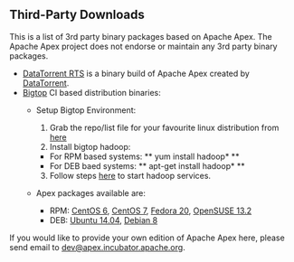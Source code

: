 ## Third-Party Downloads

This is a list of 3rd party binary packages based on Apache Apex. The Apache Apex project does not endorse or maintain any 3rd party binary packages.

- <a href="https://www.datatorrent.com/download/" rel="nofollow">DataTorrent RTS</a> is a binary build of Apache Apex created by <a href="https://www.datatorrent.com/" rel="nofollow">DataTorrent</a>.
- [Bigtop](http://bigtop.apache.org/) CI based distribution binaries:
  - Setup Bigtop Environment:
    1. Grab the repo/list file for your favourite linux distribution from [here](http://www.apache.org/dist/bigtop/bigtop-1.1.0/repos/)
    2. Install bigtop hadoop:
      - For RPM based systems: ** yum install hadoop\* **
      - For DEB baed systems: ** apt-get install hadoop\* **
    3. Follow steps [here](https://cwiki.apache.org/confluence/display/BIGTOP/How+to+install+Hadoop+distribution+from+Bigtop+0.5.0#HowtoinstallHadoopdistributionfromBigtop0.5.0-RunningHadoop) to start hadoop services.

  - Apex packages available are:
    - RPM: [CentOS 6](https://ci.bigtop.apache.org/job/Bigtop-trunk-packages/BUILD_ENVIRONMENTS=centos-6,COMPONENTS=apex,label=docker-slave/lastSuccessfulBuild/artifact/output/apex/noarch/apex-3.3.0-1.el6.noarch.rpm), [CentOS 7](https://ci.bigtop.apache.org/job/Bigtop-trunk-packages/BUILD_ENVIRONMENTS=centos-7,COMPONENTS=apex,label=docker-slave/lastSuccessfulBuild/artifact/output/apex/noarch/apex-3.3.0-1.el7.centos.noarch.rpm), [Fedora 20](https://ci.bigtop.apache.org/job/Bigtop-trunk-packages/BUILD_ENVIRONMENTS=fedora-20,COMPONENTS=apex,label=docker-slave/lastSuccessfulBuild/artifact/output/apex/noarch/apex-3.3.0-1.fc20.noarch.rpm), [OpenSUSE 13.2](https://ci.bigtop.apache.org/job/Bigtop-trunk-packages/BUILD_ENVIRONMENTS=opensuse-13.2,COMPONENTS=apex,label=docker-slave/lastSuccessfulBuild/artifact/output/apex/noarch/apex-3.3.0-1.noarch.rpm) 
    - DEB: [Ubuntu 14.04](https://ci.bigtop.apache.org/job/Bigtop-trunk-packages/BUILD_ENVIRONMENTS=ubuntu-14.04,COMPONENTS=apex,label=docker-slave/lastSuccessfulBuild/artifact/output/apex/apex_3.3.0-1_all.deb), [Debian 8](https://ci.bigtop.apache.org/job/Bigtop-trunk-packages/BUILD_ENVIRONMENTS=debian-8,COMPONENTS=apex,label=docker-slave/lastSuccessfulBuild/artifact/output/apex/apex_3.3.0-1_all.)

If you would like to provide your own edition of Apache Apex here, please send email to [dev@apex.incubator.apache.org](mailto:dev@apex.incubator.apache.org).